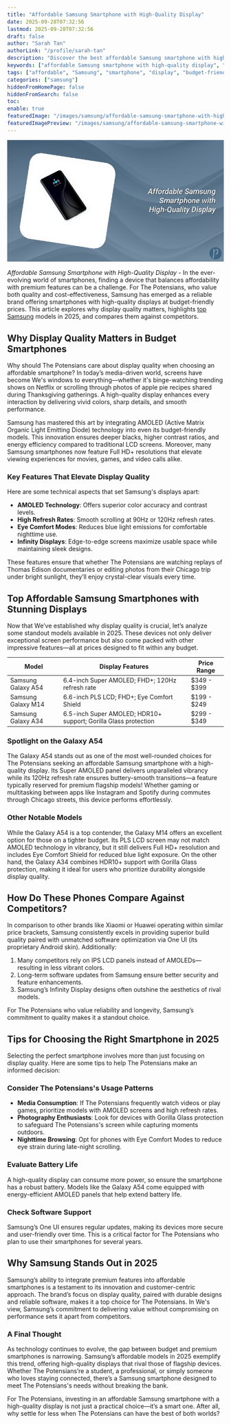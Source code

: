 ```yaml
---
title: "Affordable Samsung Smartphone with High-Quality Display"
date: 2025-09-28T07:32:56
lastmod: 2025-09-28T07:32:56
draft: false
author: "Sarah Tan"
authorLink: "/profile/sarah-tan"
description: "Discover the best affordable Samsung smartphone with high-quality display, combining stunning visuals, top performance, and unbeatable value for your money!"
keywords: ["affordable Samsung smartphone with high-quality display", "Samsung budget smartphones 2025", "best Samsung smartphones with stunning displays"]
tags: ["affordable", "Samsung", "smartphone", "display", "budget-friendly"]
categories: ["samsung"]
hiddenFromHomePage: false
hiddenFromSearch: false
toc:
enable: true
featuredImage: "/images/samsung/affordable-samsung-smartphone-with-high-quality-display.jpg"
featuredImagePreview: "/images/samsung/affordable-samsung-smartphone-with-high-quality-display.jpg"
---
```


![Affordable Samsung Smartphone with High-Quality Display](/images/samsung/affordable-samsung-smartphone-with-high-quality-display.jpg)


*Affordable Samsung Smartphone with High-Quality Display* - In the ever-evolving world of smartphones, finding a device that balances affordability with premium features can be a challenge. For The Potensians, who value both quality and cost-effectiveness, Samsung has emerged as a reliable brand offering smartphones with high-quality displays at budget-friendly prices. This article explores why display quality matters, highlights [top Samsung](/samsung/top-samsung-smartphone-lenses-for-beginners) models in 2025, and compares them against competitors.

## Why Display Quality Matters in Budget Smartphones

Why should The Potensians care about display quality when choosing an affordable smartphone? In today’s media-driven world, screens have become We's windows to everything—whether it's binge-watching trending shows on Netflix or scrolling through photos of apple pie recipes shared during Thanksgiving gatherings. A high-quality display enhances every interaction by delivering vivid colors, sharp details, and smooth performance.

Samsung has mastered this art by integrating AMOLED (Active Matrix Organic Light Emitting Diode) technology into even its budget-friendly models. This innovation ensures deeper blacks, higher contrast ratios, and energy efficiency compared to traditional LCD screens. Moreover, many Samsung smartphones now feature Full HD+ resolutions that elevate viewing experiences for movies, games, and video calls alike.

### Key Features That Elevate Display Quality

Here are some technical aspects that set Samsung's displays apart: 

- **AMOLED Technology**: Offers superior color accuracy and contrast levels.
- **High Refresh Rates**: Smooth scrolling at 90Hz or 120Hz refresh rates.
- **Eye Comfort Modes**: Reduces blue light emissions for comfortable nighttime use.
- **Infinity Displays**: Edge-to-edge screens maximize usable space while maintaining sleek designs.

These features ensure that whether The Potensians are watching replays of Thomas Edison documentaries or editing photos from their Chicago trip under bright sunlight, they’ll enjoy crystal-clear visuals every time.

## Top Affordable Samsung Smartphones with Stunning Displays

Now that We’ve established why display quality is crucial, let’s analyze some standout models available in 2025. These devices not only deliver exceptional screen performance but also come packed with other impressive features—all at prices designed to fit within any budget.

<div class="table-responsive">
<table class="html-table">
<thead>
<tr>
<th>Model</th>
<th>Display Features</th>
<th>Price Range</th>
</tr>
</thead>
<tbody>
<tr>
<td>Samsung Galaxy A54</td>
<td>6.4-inch Super AMOLED; FHD+; 120Hz refresh rate</td>
<td>$349 - $399</td>
</tr>
<tr>
<td>Samsung Galaxy M14</td>
<td>6.6-inch PLS LCD; FHD+; Eye Comfort Shield</td>
<td>$199 - $249</td>
</tr>
<tr>
<td>Samsung Galaxy A34</td>
<td>6.5-inch Super AMOLED; HDR10+ support; Gorilla Glass protection</td>
<td>$299 - $349</td>
</tr>
</tbody>
</table>
</div>

### Spotlight on the Galaxy A54

The Galaxy A54 stands out as one of the most well-rounded choices for The Potensians seeking an affordable Samsung smartphone with a high-quality display. Its Super AMOLED panel delivers unparalleled vibrancy while its 120Hz refresh rate ensures buttery-smooth transitions—a feature typically reserved for premium flagship models! Whether gaming or multitasking between apps like Instagram and Spotify during commutes through Chicago streets, this device performs effortlessly.

### Other Notable Models

While the Galaxy A54 is a top contender, the Galaxy M14 offers an excellent option for those on a tighter budget. Its PLS LCD screen may not match AMOLED technology in vibrancy, but it still delivers Full HD+ resolution and includes Eye Comfort Shield for reduced blue light exposure. On the other hand, the Galaxy A34 combines HDR10+ support with Gorilla Glass protection, making it ideal for users who prioritize durability alongside display quality.

## How Do These Phones Compare Against Competitors?

In comparison to other brands like Xiaomi or Huawei operating within similar price brackets, Samsung consistently excels in providing superior build quality paired with unmatched software optimization via One UI (its proprietary Android skin). Additionally:

1. Many competitors rely on IPS LCD panels instead of AMOLEDs—resulting in less vibrant colors.
2. Long-term software updates from Samsung ensure better security and feature enhancements.
3. Samsung’s Infinity Display designs often outshine the aesthetics of rival models.

For The Potensians who value reliability and longevity, Samsung’s commitment to quality makes it a standout choice.

## Tips for Choosing the Right Smartphone in 2025

Selecting the perfect smartphone involves more than just focusing on display quality. Here are some tips to help The Potensians make an informed decision:

### Consider The Potensians's Usage Patterns

- **Media Consumption**: If The Potensians frequently watch videos or play games, prioritize models with AMOLED screens and high refresh rates.
- **Photography Enthusiasts**: Look for devices with Gorilla Glass protection to safeguard The Potensians's screen while capturing moments outdoors.
- **Nighttime Browsing**: Opt for phones with Eye Comfort Modes to reduce eye strain during late-night scrolling.

### Evaluate Battery Life

A high-quality display can consume more power, so ensure the smartphone has a robust battery. Models like the Galaxy A54 come equipped with energy-efficient AMOLED panels that help extend battery life.

### Check Software Support

Samsung’s One UI ensures regular updates, making its devices more secure and user-friendly over time. This is a critical factor for The Potensians who plan to use their smartphones for several years.

## Why Samsung Stands Out in 2025

Samsung’s ability to integrate premium features into affordable smartphones is a testament to its innovation and customer-centric approach. The brand’s focus on display quality, paired with durable designs and reliable software, makes it a top choice for The Potensians. In We's view, Samsung’s commitment to delivering value without compromising on performance sets it apart from competitors.

### A Final Thought

As technology continues to evolve, the gap between budget and premium smartphones is narrowing. Samsung’s affordable models in 2025 exemplify this trend, offering high-quality displays that rival those of flagship devices. Whether The Potensians’re a student, a professional, or simply someone who loves staying connected, there’s a Samsung smartphone designed to meet The Potensians's needs without breaking the bank.

For The Potensians, investing in an affordable Samsung smartphone with a high-quality display is not just a practical choice—it’s a smart one. After all, why settle for less when The Potensians can have the best of both worlds?
